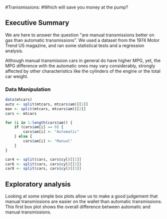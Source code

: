#Tranismissions:
#Which will save you money at the pump?

## Executive Summary

We are here to answer the question "are manual transmissions better on gas than automatic transmissions". We used a dataset from the 1974 Motor Trend US magazine, and ran some statistical tests and a regression analysis.

Although manual transmission cars in general do have higher MPG, yet, the MPG difference with the automatic ones may vary considerably, strongly affected by other characteristics like the cylinders of the engine or the total car weight.

### Data Manipulation

```r
data(mtcars)
auto <- split(mtcars, mtcars$am)[[1]]
man <- split(mtcars, mtcars$am)[[2]]
cars <- mtcars

for (i in 1:length(cars$am)) {
    if (cars$am[i] == 0) {
        cars$am[i] <- "Automatic"
    } else {
        cars$am[i] <- "Manual"
    }
}

car4 <- split(cars, cars$cyl)[[1]]
car6 <- split(cars, cars$cyl)[[2]]
car8 <- split(cars, cars$cyl)[[3]]
```


## Exploratory analysis

Looking at some simple box plots allow us to make a good judgement that manual transmissions are easier on the wallet than automatic transmissions. This first box plot shows the overall difference between automatic and manual transmissions.


